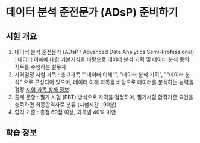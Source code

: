 # 데이터 분석 준전문가 (ADsP) 준비하기

## 시험 개요
1. 데이터 분석 준전문가 (ADsP : Advanced Data Analytics Semi-Professional) : 데이터 이해에 대한 기본지식을 바탕으로 데이터 분석 기획 및 데이터 분석 등의 직무를 수행하는 실무자
2. 자격검정 시험 과목 : 총 3과목 ""데이터 이해"", "데이터 분석 기획", ""데이터 분석" 으로 구성되어 있으며, 데이터 이해 과목을 바탕으로 데이터를 분석하는 능력을 검정 [시험 과목 상세 정보](http://www.dbguide.net/da.db?cmd=snb_adsp_2)
3. 출제 문항 : 필기 시험 (PBT) 방식으로 자격을 검정하며, 필기시험 합격기준 요건을 충족하면 최종합격자로 분류 (시험시간 : 90분)
4. 합격 기준 : 총점 60점 이상, 과목별 40% 미만

## 학습 정보
